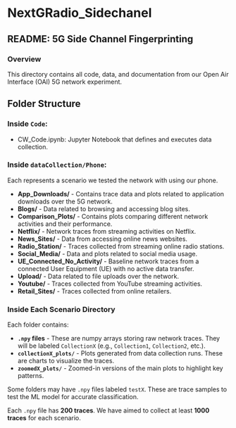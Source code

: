 # NextGRadio_Sidechanel

## README: 5G Side Channel Fingerprinting

### Overview

This directory contains all code, data, and documentation from our Open Air Interface (OAI) 5G network experiment.

## Folder Structure
### Inside `Code`:
- CW_Code.ipynb: Jupyter Notebook that defines and executes data collection.

### Inside `dataCollection/Phone`:
Each represents a scenario we tested the network with using our phone.

- **App_Downloads/** - Contains trace data and plots related to application downloads over the 5G network.
- **Blogs/** - Data related to browsing and accessing blog sites.
- **Comparison_Plots/** - Contains plots comparing different network activities and their performance.
- **Netflix/** - Network traces from streaming activities on Netflix.
- **News_Sites/** - Data from accessing online news websites.
- **Radio_Station/** - Traces collected from streaming online radio stations.
- **Social_Media/** - Data and plots related to social media usage.
- **UE_Connected_No_Activity/** - Baseline network traces from a connected User Equipment (UE) with no active data transfer.
- **Upload/** - Data related to file uploads over the network.
- **Youtube/** - Traces collected from YouTube streaming activities.
- **Retail_Sites/** - Traces collected from online retailers.

### Inside Each Scenario Directory
Each folder contains:

- **`.npy` files** - These are numpy arrays storing raw network traces. They will be labeled `CollectionX` (e.g., `Collection1`, `Collection2`, etc.).
- **`collectionX_plots/`** - Plots generated from data collection runs. These are charts to visualize the traces.
- **`zoomedX_plots/`** - Zoomed-in versions of the main plots to highlight key patterns.

Some folders may have `.npy` files labeled `testX`. These are trace samples to test the ML model for accurate classification.

Each `.npy` file has **200 traces**. We have aimed to collect at least **1000 traces** for each scenario.

